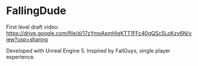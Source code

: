 # FallingDude
First level draft video: https://drive.google.com/file/d/17zYmoAsmHigKTT1FFc40gQSc5LoKzy6N/view?usp=sharing

Developed with Unreal Engine 5.
Inspired by FallGuys, single player experience. 
